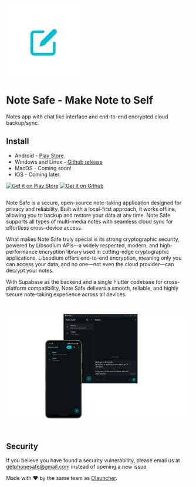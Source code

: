 <div>
  <img src="assets/logo.png" alt="Note Safe App" width="200">
</div>

# Note Safe - Make Note to Self
Notes app with chat like interface and end-to-end encrypted cloud backup/sync.


## Install

* Android - [Play Store](https://play.google.com/store/apps/details?id=com.makenotetoself)
* Windows and Linux - [Github release](https://github.com/jeerovan/ntsapp/releases/)
* MacOS - Coming soon!
* iOS - Coming later.

[<img src="https://play.google.com/intl/en_us/badges/static/images/badges/en_badge_web_generic.png"
    alt="Get it on Play Store"
    height="80">](https://play.google.com/store/apps/details?id=com.makenotetoself)
[<img src="https://raw.githubusercontent.com/mateusz-bak/openreads/master/doc/github/get-it-on-github.png"
    alt="Get it on Github"
    height="80">](https://github.com/jeerovan/ntsapp/releases/)
##

Note Safe is a secure, open-source note-taking application designed for privacy
and reliability. Built with a local-first approach, it works offline, allowing
you to backup and restore your data at any time. Note Safe supports all types of
multi-media notes with seamless cloud sync for effortless cross-device access.

What makes Note Safe truly special is its strong cryptographic security, powered
by Libsodium APIs—a widely respected, modern, and high-performance encryption
library used in cutting-edge cryptographic applications. Libsodium offers
end-to-end encryption, meaning only you can access your data, and no one—not
even the cloud provider—can decrypt your notes.

With Supabase as the backend and a single Flutter codebase for cross-platform
compatibility, Note Safe delivers a smooth, reliable, and highly secure
note-taking experience across all devices.

<br/>

![Mobile/Desktop preview](graphic/mobile_desktop.png)

<br/>

## Security

If you believe you have found a security vulnerability, please email us at
[getphonesafe@gmail.com](mailto:getphonesafe@gmail.com) instead of opening a new
issue.

Made with ❤️ by the same team as [Olauncher](https://github.com/tanujnotes/Olauncher).
